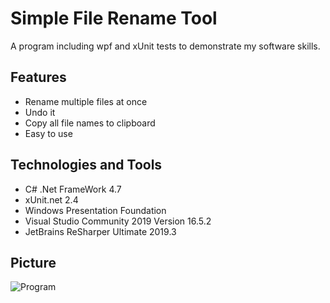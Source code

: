 # Simple File Rename Tool
A program including wpf and xUnit tests to demonstrate my software skills.

## Features
- Rename multiple files at once
- Undo it
- Copy all file names to clipboard
- Easy to use

## Technologies and Tools
- C# .Net FrameWork 4.7
- xUnit.net 2.4
- Windows Presentation Foundation
- Visual Studio Community 2019 Version 16.5.2
- JetBrains ReSharper Ultimate 2019.3

## Picture
![Program](https://github.com/PascalSchei/RenameTool/blob/master/ReadMeFiles/FileRenamer.png)
